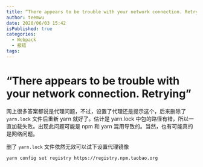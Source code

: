 ```yaml
---
title: “There appears to be trouble with your network connection. Retrying”
author: teemwu
date: 2020/06/03 15:42
isPublished: true
categories:
  - Webpack
  - 报错
tags:
---
```


# “There appears to be trouble with your network connection. Retrying”

网上很多答案都说是代理问题，不过，设置了代理还是提示这个，后来删除了 `yarn.lock` 文件后重新 yarn 就好了。估计是 yarn.lock 中包的路径有错，所以一直加载失败。出现此问题可能是 npm 和 yarn 混用导致的。当然，也有可能真的是网络问题。

删了 `yarn.lock` 文件依然无效可以试下设置代理镜像
```
yarn config set registry https://registry.npm.taobao.org

```